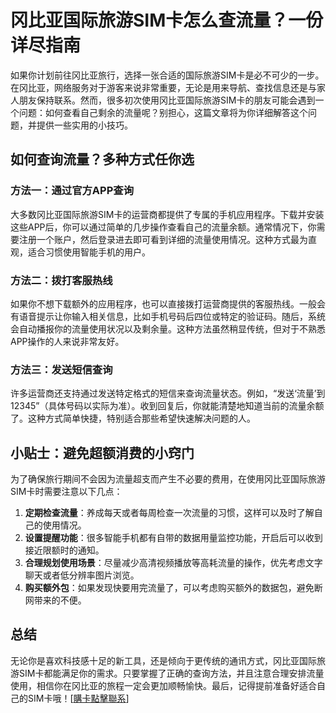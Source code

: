 # 冈比亚国际旅游SIM卡怎么查流量？一份详尽指南

如果你计划前往冈比亚旅行，选择一张合适的国际旅游SIM卡是必不可少的一步。在冈比亚，网络服务对于游客来说非常重要，无论是用来导航、查找信息还是与家人朋友保持联系。然而，很多初次使用冈比亚国际旅游SIM卡的朋友可能会遇到一个问题：如何查看自己剩余的流量呢？别担心，这篇文章将为你详细解答这个问题，并提供一些实用的小技巧。

## 如何查询流量？多种方式任你选

### 方法一：通过官方APP查询
大多数冈比亚国际旅游SIM卡的运营商都提供了专属的手机应用程序。下载并安装这些APP后，你可以通过简单的几步操作查看自己的流量余额。通常情况下，你需要注册一个账户，然后登录进去即可看到详细的流量使用情况。这种方式最为直观，适合习惯使用智能手机的用户。

### 方法二：拨打客服热线
如果你不想下载额外的应用程序，也可以直接拨打运营商提供的客服热线。一般会有语音提示让你输入相关信息，比如手机号码后四位或特定的验证码。随后，系统会自动播报你的流量使用状况以及剩余量。这种方法虽然稍显传统，但对于不熟悉APP操作的人来说非常友好。

### 方法三：发送短信查询
许多运营商还支持通过发送特定格式的短信来查询流量状态。例如，“发送‘流量’到12345”（具体号码以实际为准）。收到回复后，你就能清楚地知道当前的流量余额了。这种方式简单快捷，特别适合那些希望快速解决问题的人。

## 小贴士：避免超额消费的小窍门

为了确保旅行期间不会因为流量超支而产生不必要的费用，在使用冈比亚国际旅游SIM卡时需要注意以下几点：

1. **定期检查流量**：养成每天或者每周检查一次流量的习惯，这样可以及时了解自己的使用情况。
2. **设置提醒功能**：很多智能手机都有自带的数据用量监控功能，开启后可以收到接近限额时的通知。
3. **合理规划使用场景**：尽量减少高清视频播放等高耗流量的操作，优先考虑文字聊天或者低分辨率图片浏览。
4. **购买额外包**：如果发现快要用完流量了，可以考虑购买额外的数据包，避免断网带来的不便。

## 总结

无论你是喜欢科技感十足的新工具，还是倾向于更传统的通讯方式，冈比亚国际旅游SIM卡都能满足你的需求。只要掌握了正确的查询方法，并且注意合理安排流量使用，相信你在冈比亚的旅程一定会更加顺畅愉快。最后，记得提前准备好适合自己的SIM卡哦！[[購卡點擊聯系](https://t.me/s/esim1088)]